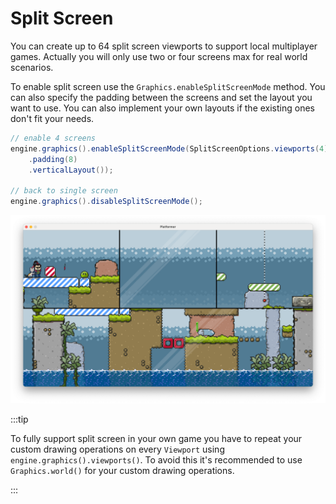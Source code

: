 # Split Screen

You can create up to 64 split screen viewports to support local multiplayer games.
Actually you will only use two or four screens max for real world scenarios.

To enable split screen use the `Graphics.enableSplitScreenMode` method.
You can also specify the padding between the screens and set the layout you want to use.
You can also implement your own layouts if the existing ones don't fit your needs.

``` java
// enable 4 screens
engine.graphics().enableSplitScreenMode(SplitScreenOptions.viewports(4)
    .padding(8)
    .verticalLayout());
    
// back to single screen
engine.graphics().disableSplitScreenMode();
```

![quadruple split screen](quadruple-screen.png)

:::tip

To fully support split screen in your own game you have to repeat your custom drawing operations on every `Viewport` using `engine.graphics().viewports()`.
To avoid this it's recommended to use `Graphics.world()` for your custom drawing operations.

:::
